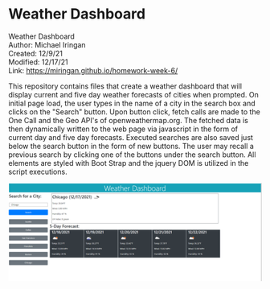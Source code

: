 # Weather Dashboard<br>
Weather Dashboard<br>
Author: Michael Iringan<br>
Created: 12/9/21<br>
Modified: 12/17/21<br>
Link: https://miringan.github.io/homework-week-6/

This repository contains files that create a weather dashboard that will display current and five day weather forecasts of cities when prompted. On initial page load, the user types in the name of a city in the search box and clicks on the "Search" button. Upon button click, fetch calls are made to the One Call and the Geo API's of openweathermap.org. The fetched data is then dynamically written to the web page via javascript in the form of current day and five day forecasts. Executed searches are also saved just below the search button in the form of new buttons. The user may recall a previous search by clicking one of the buttons under the search button. All elements are styled with Boot Strap and the jquery DOM is utilized in the script executions.

![screenshot](screenshot.png?raw=true "Screenshot")
